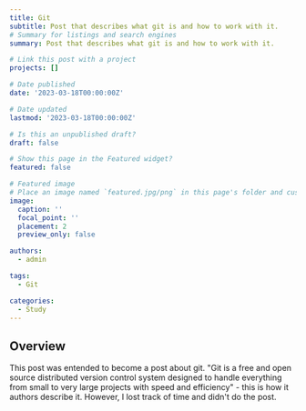 ```yaml
---
title: Git
subtitle: Post that describes what git is and how to work with it.
# Summary for listings and search engines
summary: Post that describes what git is and how to work with it.

# Link this post with a project
projects: []

# Date published
date: '2023-03-18T00:00:00Z'

# Date updated
lastmod: '2023-03-18T00:00:00Z'

# Is this an unpublished draft?
draft: false

# Show this page in the Featured widget?
featured: false

# Featured image
# Place an image named `featured.jpg/png` in this page's folder and customize its options here.
image:
  caption: ''
  focal_point: ''
  placement: 2
  preview_only: false

authors:
  - admin

tags:
  - Git

categories:
  - Study
---
```


## Overview

This post was entended to become a post about git. "Git is a free and open source distributed version control system designed to handle everything from small to very large projects with speed and efficiency" - this is how it authors describe it. However, I lost track of time and didn't do the post.
